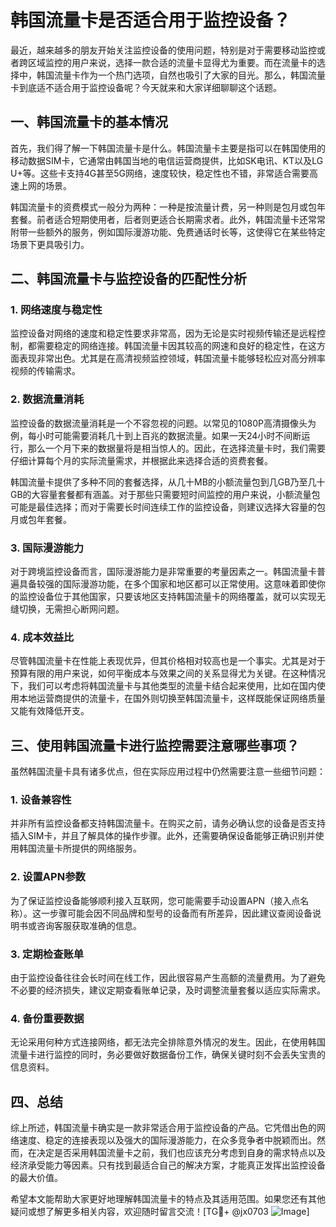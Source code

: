 # 韩国流量卡是否适合用于监控设备？

最近，越来越多的朋友开始关注监控设备的使用问题，特别是对于需要移动监控或者跨区域监控的用户来说，选择一款合适的流量卡显得尤为重要。而在流量卡的选择中，韩国流量卡作为一个热门选项，自然也吸引了大家的目光。那么，韩国流量卡到底适不适合用于监控设备呢？今天就来和大家详细聊聊这个话题。

## 一、韩国流量卡的基本情况

首先，我们得了解一下韩国流量卡是什么。韩国流量卡主要是指可以在韩国使用的移动数据SIM卡，它通常由韩国当地的电信运营商提供，比如SK电讯、KT以及LG U+等。这些卡支持4G甚至5G网络，速度较快，稳定性也不错，非常适合需要高速上网的场景。

韩国流量卡的资费模式一般分为两种：一种是按流量计费，另一种则是包月或包年套餐。前者适合短期使用者，后者则更适合长期需求者。此外，韩国流量卡还常常附带一些额外的服务，例如国际漫游功能、免费通话时长等，这使得它在某些特定场景下更具吸引力。

## 二、韩国流量卡与监控设备的匹配性分析

### 1. 网络速度与稳定性

监控设备对网络的速度和稳定性要求非常高，因为无论是实时视频传输还是远程控制，都需要稳定的网络连接。韩国流量卡因其较高的网速和良好的稳定性，在这方面表现非常出色。尤其是在高清视频监控领域，韩国流量卡能够轻松应对高分辨率视频的传输需求。

### 2. 数据流量消耗

监控设备的数据流量消耗是一个不容忽视的问题。以常见的1080P高清摄像头为例，每小时可能需要消耗几十到上百兆的数据流量。如果一天24小时不间断运行，那么一个月下来的数据量将是相当惊人的。因此，在选择流量卡时，我们需要仔细计算每个月的实际流量需求，并根据此来选择合适的资费套餐。

韩国流量卡提供了多种不同的套餐选择，从几十MB的小额流量包到几GB乃至几十GB的大容量套餐都有涵盖。对于那些只需要短时间监控的用户来说，小额流量包可能是最佳选择；而对于需要长时间连续工作的监控设备，则建议选择大容量的包月或包年套餐。

### 3. 国际漫游能力

对于跨境监控设备而言，国际漫游能力是非常重要的考量因素之一。韩国流量卡普遍具备较强的国际漫游功能，在多个国家和地区都可以正常使用。这意味着即使你的监控设备位于其他国家，只要该地区支持韩国流量卡的网络覆盖，就可以实现无缝切换，无需担心断网问题。

### 4. 成本效益比

尽管韩国流量卡在性能上表现优异，但其价格相对较高也是一个事实。尤其是对于预算有限的用户来说，如何平衡成本与效果之间的关系显得尤为关键。在这种情况下，我们可以考虑将韩国流量卡与其他类型的流量卡结合起来使用，比如在国内使用本地运营商提供的流量卡，在国外则切换至韩国流量卡，这样既能保证网络质量又能有效降低开支。

## 三、使用韩国流量卡进行监控需要注意哪些事项？

虽然韩国流量卡具有诸多优点，但在实际应用过程中仍然需要注意一些细节问题：

### 1. 设备兼容性

并非所有监控设备都支持韩国流量卡。在购买之前，请务必确认您的设备是否支持插入SIM卡，并且了解具体的操作步骤。此外，还需要确保设备能够正确识别并使用韩国流量卡所提供的网络服务。

### 2. 设置APN参数

为了保证监控设备能够顺利接入互联网，您可能需要手动设置APN（接入点名称）。这一步骤可能会因不同品牌和型号的设备而有所差异，因此建议查阅设备说明书或咨询客服获取准确的信息。

### 3. 定期检查账单

由于监控设备往往会长时间在线工作，因此很容易产生高额的流量费用。为了避免不必要的经济损失，建议定期查看账单记录，及时调整流量套餐以适应实际需求。

### 4. 备份重要数据

无论采用何种方式连接网络，都无法完全排除意外情况的发生。因此，在使用韩国流量卡进行监控的同时，务必要做好数据备份工作，确保关键时刻不会丢失宝贵的信息资料。

## 四、总结

综上所述，韩国流量卡确实是一款非常适合用于监控设备的产品。它凭借出色的网络速度、稳定的连接表现以及强大的国际漫游能力，在众多竞争者中脱颖而出。然而，在决定是否采用韩国流量卡之前，我们也应该充分考虑到自身的需求特点以及经济承受能力等因素。只有找到最适合自己的解决方案，才能真正发挥出监控设备的最大价值。

希望本文能帮助大家更好地理解韩国流量卡的特点及其适用范围。如果您还有其他疑问或想了解更多相关内容，欢迎随时留言交流！[TG💪+ @jx0703 ![Image](https://github.com/user-attachments/assets/dbca1d08-cadb-493c-b0ec-ad6f7a83f270)]